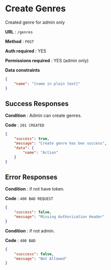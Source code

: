 # Create Genres

Created genre for admin only

**URL** : `/genres`

**Method** : `POST`

**Auth required** : YES

**Permissions required** : YES (admin only)

**Data constraints**

```json
{
    "name": "[name in plain text]"
}
```

## Success Responses

**Condition** : Admin can create genres.

**Code** : `201 CREATED`


```json
{
    "success": true,
    "message": "Create genre has ben success",
    "data": {
        "name": "Action"
    }
}
```
## Error Responses

**Condition** : if not have token.

**Code** : `400 BAD REQUEST`


```json
{
    "success": false,
    "message": "Missing Authorization Header"
}
```

**Condition** : if not admin.

**Code** : `400 BAD`


```json
{
    "susccess": false,
    "message": "Not Allowed"
}
```